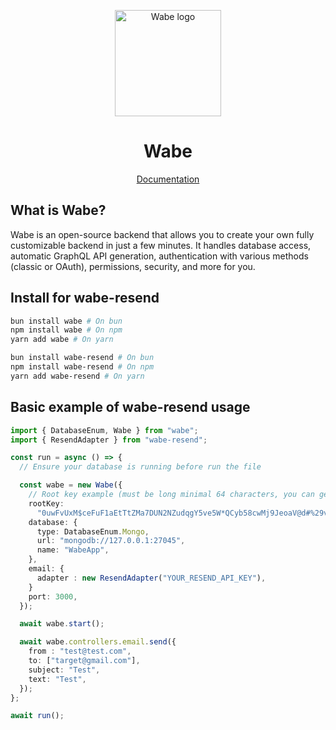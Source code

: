 <p align="center">
  <a href="https://wabe.dev"><img src="https://www.wabe.dev/logo.png" alt="Wabe logo" height=170></a>
</p>
<h1 align="center">Wabe</h1>

<div align="center">
  <a href="https://wabe.dev">Documentation</a>
</div>

## What is Wabe?

Wabe is an open-source backend that allows you to create your own fully customizable backend in just a few minutes. It handles database access, automatic GraphQL API generation, authentication with various methods (classic or OAuth), permissions, security, and more for you.

## Install for wabe-resend

```sh
bun install wabe # On bun
npm install wabe # On npm
yarn add wabe # On yarn

bun install wabe-resend # On bun
npm install wabe-resend # On npm
yarn add wabe-resend # On yarn
```

## Basic example of wabe-resend usage

```ts
import { DatabaseEnum, Wabe } from "wabe";
import { ResendAdapter } from "wabe-resend";

const run = async () => {
  // Ensure your database is running before run the file

  const wabe = new Wabe({
    // Root key example (must be long minimal 64 characters, you can generate it online)
    rootKey:
      "0uwFvUxM$ceFuF1aEtTtZMa7DUN2NZudqgY5ve5W*QCyb58cwMj9JeoaV@d#%29v&aJzswuudVU1%nAT+rxS0Bh&OkgBYc0PH18*",
    database: {
      type: DatabaseEnum.Mongo,
      url: "mongodb://127.0.0.1:27045",
      name: "WabeApp",
    },
    email: {
      adapter : new ResendAdapter("YOUR_RESEND_API_KEY"),
    }
    port: 3000,
  });

  await wabe.start();

  await wabe.controllers.email.send({
    from : "test@test.com",
    to: ["target@gmail.com"],
    subject: "Test",
    text: "Test",
  });
};

await run();
```
